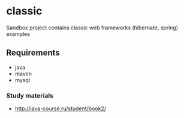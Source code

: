 # classic
Sandbox project contains classic web frameworks (hibernate, spring) examples

## Requirements
* java
* maven
* mysql

### Study materials
* http://java-course.ru/student/book2/